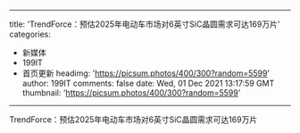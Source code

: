 
---
title: 'TrendForce：预估2025年电动车市场对6英寸SiC晶圆需求可达169万片'
categories: 
 - 新媒体
 - 199IT
 - 首页更新
headimg: 'https://picsum.photos/400/300?random=5599'
author: 199IT
comments: false
date: Wed, 01 Dec 2021 13:17:59 GMT
thumbnail: 'https://picsum.photos/400/300?random=5599'
---

<div>   
TrendForce：预估2025年电动车市场对6英寸SiC晶圆需求可达169万片  
</div>
            